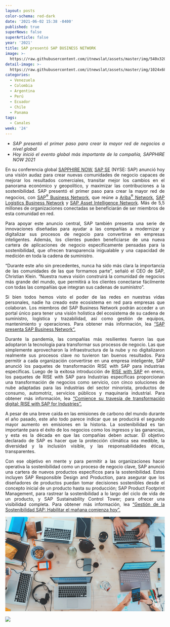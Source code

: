 ```yaml
---
layout: posts
color-schema: red-dark
date: '2021-06-02 15:38 -0400'
published: true
superNews: false
superArticle: false
year: '2021'
title: SAP presentó SAP BUSINESS NETWORK
image: >-
  https://raw.githubusercontent.com/itnewslat/assets/master/img/540x320/Trabajo-network-p.jpg
detail-image: >-
  https://raw.githubusercontent.com/itnewslat/assets/master/img/1024x680/Trabajo-network-g.jpg
categories:
  - Venezuela
  - Colombia
  - Argentina
  - Perú
  - Ecuador
  - Chile
  - Panama
tags:
  - Canales
week: '24'
---
```

<ul style="text-align: justify;">
	<li><em>SAP presentó el primer paso para crear la mayor red de negocios a nivel global </em></li>
	<li><em>Hoy inició el evento global más importante de la compañía, SAPPHIRE NOW 2021</em></li>
</ul>
<p style="text-align: justify;">En su conferencia global <a href="https://www.sap.com/about/events.html">SAPPHIRE NOW</a>, <a href="http://www.sap.com/">SAP SE</a> (NYSE: SAP) anunció hoy una visión audaz para crear nuevas comunidades de negocio capaces de mejorar los resultados comerciales, transitar mejor los cambios en el panorama económico y geopolítico, y maximizar las contribuciones a la sostenibilidad. SAP presentó el primer paso para crear la mayor red de negocios, con <a href="https://www.sap.com/products/business-network.html">SAP</a><a href="https://www.sap.com/products/business-network.html"><sup>®</sup></a><a href="https://www.sap.com/products/business-network.html"> Business Network</a>, que reúne a <a href="https://www.ariba.com/ariba-network">Ariba</a><a href="https://www.ariba.com/ariba-network"><sup>®</sup></a><a href="https://www.ariba.com/ariba-network"> Network</a>, <a href="https://www.sap.com/products/logistics-business-network.html">SAP Logistics Business Network</a> y <a href="https://www.sap.com/products/asset-intelligence-network.html">SAP Asset Intelligence Network</a>. Más de 5,5 millones de organizaciones conectadas se beneficiarán de ser miembros de esta comunidad en red.</p>
<p style="text-align: justify;">Para apoyar este anuncio central, SAP también presenta una serie de innovaciones diseñadas para ayudar a las compañías a modernizar y digitalizar sus procesos de negocio para convertirse en empresas inteligentes. Además, los clientes pueden beneficiarse de una nueva cartera de aplicaciones de negocio específicamente pensadas para la sostenibilidad, que ofrecen transparencia inigualable y una capacidad de medición en toda la cadena de suministro.</p>
<p style="text-align: justify;">“Durante este año sin precedentes, nunca ha sido más clara la importancia de las comunidades de las que formamos parte”, señaló el CEO de SAP, Christian Klein. “Nuestra nueva visión construirá la comunidad de negocios más grande del mundo, que permitirá a los clientes conectarse fácilmente con todas las compañías que integran sus cadenas de suministro”.</p>
<p style="text-align: justify;">Si bien todos hemos visto el poder de las redes en nuestras vidas personales, nadie ha creado este ecosistema en red para empresas que colaboran. Los miembros del SAP Business Network podrán acceder a un portal único para tener una visión holística del ecosistema de su cadena de suministro, logística y trazabilidad, así como gestión de equipos, mantenimiento y operaciones. Para obtener más información, lea <a href="https://news.sap.com/?p=185677">“SAP presenta SAP Business Network”.</a></p>
<p style="text-align: justify;">Durante la pandemia, las compañías más resilientes fueron las que adoptaron la tecnología para transformar sus procesos de negocio. Las que simplemente aprovecharon la infraestructura de la nube y no digitalizaron realmente sus procesos clave no tuvieron tan buenos resultados. Para permitir a cada organización convertirse en una empresa inteligente, SAP anunció los paquetes de transformación RISE with SAP para industrias específicas. Luego de la exitosa introducción de <a href="https://www.sap.com/products/rise.html">RISE with SAP</a> en enero, los paquetes de RISE with SAP para Industrias específicas proporcionan una transformación de negocios como servicio, con cinco soluciones de nube adaptadas para las industrias del sector minorista, productos de consumo, automotriz, servicios públicos y maquinaria industrial. Para obtener más información, lea <a href="https://news.sap.com/?p=185671">“Comience su travesía de transformación digital: RISE with SAP for Industries”.</a></p>
<p style="text-align: justify;">A pesar de una breve caída en las emisiones de carbono del mundo durante el año pasado, este año todo parece indicar que se producirá el segundo mayor aumento en emisiones en la historia. La sostenibilidad es tan importante para el éxito de los negocios como los ingresos y las ganancias, y esta es la década en que las compañías deben actuar. El objetivo declarado de SAP es hacer que la protección climática sea medible, la diversidad y la inclusión visible, y las responsabilidades éticas, transparentes.</p>
<p style="text-align: justify;">Con ese objetivo en mente y para permitir a las organizaciones hacer operativa la sostenibilidad como un proceso de negocio clave, SAP anunció una cartera de nuevos productos específicos para la sostenibilidad. Estos incluyen SAP Responsible Design and Production, para asegurar que los diseñadores de productos puedan tomar decisiones sostenibles desde el concepto inicial de un producto hasta su producción; SAP Product Footprint Management, para rastrear la sostenibilidad a lo largo del ciclo de vida de un producto, y SAP Sustainability Control Tower; para ofrecer una visibilidad completa. Para obtener más información, lea <a href="https://news.sap.com/?p=185678">“Gestión de la Sostenibilidad SAP: Habilitar el mañana comienza hoy”.</a></p>

![](https://raw.githubusercontent.com/itnewslat/assets/master/img/540x320/Trabajo-network-p.jpg)

<img src="https://tracker.metricool.com/c3po.jpg?hash=56f88a41e39ab42c063cc51676587a04"/>
